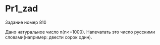 # Pr1_zad
<!DOCTYPE HTML>
 <html>
 <head> 
<title>Индивидуальное задание номер 810</title>
</head> 
<body> 
<form> 
 </form>
<script>   
            var q; 
            var w;
            var y;
            var r;
            var u;
            var j;
			var z;
			var n;
            var c = prompt('Введите число', '');
            var arr = new Array(4);
            if (c > 10)
            {    
                if (c < 100)
                {
                    j = 2;
                    q = c % 10;
                    w = c/10;
					w = parseInt(w);
                    arr[0] = w;
                    arr[1] = q;
                }
                else
                {
                    j = 3;
                    q = c % 100;
                    w = c/100;
					w = parseInt(w);
                    r = q % 10;
                    u = q/10;
					u = parseInt(u);
                    arr[0] = w;
                    arr[1] = u;
                    arr[2] = r;
                }
            }
            else
            {
                j = 1;
                arr[0] = c;
            }
            if (c == 1000) alert("Тысяча");
            if (j == 1)
            {
                if (arr[0] == 1) y = "Один";
                if (arr[0] == 2) y = "Два";
                if (arr[0] == 3) y = "Три";
                if (arr[0] == 4) y = "Четыре";
                if (arr[0] == 5) y = "Пять";
                if (arr[0] == 6) y = "Шесть";
                if (arr[0] == 7) y = "Семь";
                if (arr[0] == 8) y = "Восемь";
                if (arr[0] == 9) y = "Девять";
                alert (y);
            }

            else if (j == 2)
            {   
			    if(arr[0]== 1)
				{
				if (arr[1] == 1) y = "Одинадцать";
                if (arr[1] == 2) y = "Двенадцать";
                if (arr[1] == 3) y = "Тринадцать";
                if (arr[1] == 4) y = "Четырнадцать";
                if (arr[1] == 5) y = "Пятнадцать";
                if (arr[1] == 6) y = "Шестнадцать";
                if (arr[1] == 7) y = "Семнадцать";
                if (arr[1] == 8) y = "Восемьнадцать";
                if (arr[1] == 9) y = "Девятнадцать";
				}
                if (arr[0] == 2) z = "Двадцать";
                if (arr[0] == 3) z = "Тритцать";
                if (arr[0] == 4) z = "Сорок";
                if (arr[0] == 5) z = "Пятьдесят";
                if (arr[0] == 6) z = "Шестьдесят";
                if (arr[0] == 7) z = "Семьдесят";
                if (arr[0] == 8) z = "Восемьдесят";
                if (arr[0] == 9) z = "Девяносто";
				if( arr[0] != 1)
				{
                if (arr[1] == 1) y = "один";
                if (arr[1] == 2) y = "два";
                if (arr[1] == 3) y = "три";
                if (arr[1] == 4) y = "четыре";
                if (arr[1] == 5) y = "пять";
                if (arr[1] == 6) y = "шесть";
                if (arr[1] == 7) y = "семь";
                if (arr[1] == 8) y = "восемь";
                if (arr[1] == 9) y = "девять";
				}
               if (arr[0]!= 1) alert (z+" "+y);
			   else if (arr[0] == 1) alert (y);
            }
          		  else if (j == 3)
            {
                if (arr[0] == 1) y = "Сто";
                if (arr[0] == 2) y = "Двести";
                if (arr[0] == 3) y = "Триста";
                if (arr[0] == 4) y = "Четыреста";
                if (arr[0] == 5) y = "Пятьсот";
                if (arr[0] == 6) y = "Шестьсот";
                if (arr[0] == 7) y = "Семьсот";
                if (arr[0] == 8) y = "Восемьсот";
                if (arr[0] == 9) y = "Девятьсот";
				if(arr[1]== 1)
				{
				if (arr[2] == 1) z = "Одинадцать";
                if (arr[2] == 2) z = "Двенадцать";
                if (arr[2] == 3) z = "Тринадцать";
                if (arr[2] == 4) z = "Четырнадцать";
                if (arr[2] == 5) z = "Пятнадцать";
                if (arr[2] == 6) z = "Шестнадцать";
                if (arr[2] == 7) z = "Семнадцать";
                if (arr[2] == 8) z = "Восемьнадцать";
                if (arr[2] == 9) z = "Девятнадцать";
				}
                if (arr[1] == 2) z = "Двадцать";
                if (arr[1] == 3) z = "Тритцать";
                if (arr[1] == 4) z = "Сорок";
                if (arr[1] == 5) z = "Пятьдесят";
                if (arr[1] == 6) z = "Шестьдесят";
                if (arr[1] == 7) z = "Семьдесят";
                if (arr[1] == 8) z = "Восемьдесят";
                if (arr[1] == 9) z = "Девяносто";
				if (arr[1]!= 1)
				{
                if (arr[2] == 1) n = "Один";
                if (arr[2] == 2) n = "Два";
                if (arr[2] == 3) n = "Три";
                if (arr[2] == 4) n = "Четыре";
                if (arr[2] == 5) n = "Пять";
                if (arr[2] == 6) n = "Шесть";
                if (arr[2] == 7) n = "Семь";
                if (arr[2] == 8) n = "Восемь";
                if (arr[2] == 9) n = "Девять";
				}
				if( arr[1] == 1) alert (y + " "+ z );
				else  if (arr[1]!= 1)alert (y + " "+ z + " " + n);
            }
            else if (c == 1000) alert("Тысяча");
</script>
<p> Задание номер 810 </p>
Дано натуральное число n(n<=1000). Напечатать это число русскими словами(например: двести сорок один).
 </body>
 </html> 
